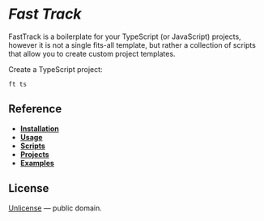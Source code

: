 # *Fast Track*

FastTrack is a boilerplate for your TypeScript (or JavaScript) projects, however it is not a single fits-all template,
but rather a collection of scripts that allow you to create custom project templates.

Create a TypeScript project:

```shell
ft ts
```


## Reference

- [__Installation__](./docs/installation.md)
- [__Usage__](./docs/usage.md)
- [__Scripts__](./docs/Scripts.md)
- [__Projects__](./docs/Projects.md)
- [__Examples__](./docs/Examples.md)


## License

[Unlicense](LICENSE) &mdash; public domain.
